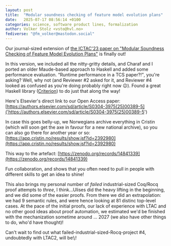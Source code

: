 ```yaml
---
layout: post
title:  "Modular soundness checking of feature model evolution plans"
date:   2025-07-17 08:56:14 +0100
categories: science, software product lines, formalization
author: Volker Stolz <vsto@hvl.no>
fediverse: "@fm_volker@mastodon.social"
---
```


Our journal-sized extension of [the ICTAC'23 paper on "Modular Soundness Checking of Feature Model Evolution Plans"](https://selabhvl.github.io/update/2023/12/12/ictac23.html) is finally out!

In this version, we included all the nitty-gritty details, and Charaf and I ported an older Maude-based approach to Haskell and added some performance evaluation. <q>Runtime performance in a TCS paper?!</q>, you're asking? Well, why not (and Reviewer #2 asked for it, and Reviewer #4 looked as confused as you're doing probably right now 😉). Found a great Haskell library ([Criterion](https://hackage.haskell.org/package/criterion)) to do just that along the way!

Here's Elsevier's direct link to our Open Access paper: [https://authors.elsevier.com/sd/article/S0304-3975(25)00389-5]('https://authors.elsevier.com/sd/article/S0304-3975(25)00389-5')

In case this goes belly-up, we Norwegians archive everything in Cristin (which will soon get the axe in favour for a new national archive), so you can also go there for another year or so: [https://app.cristin.no/results/show.jsf?id=2392980](https://app.cristin.no/results/show.jsf?id=2392980)

This way to the artefact: [https://zenodo.org/records/14841339](https://zenodo.org/records/14841339)

Fun collaboration, and shows that you often need to pull in people with different skills to get an idea to shine!

This also brings my personal number of *failed* industrial-sized Coq/Rocq proof attempts to *three*, I think...Ulises did the heavy lifting in the beginning, and we did some of the easier proofs. From there we did an extrapolation: we had 9 semantic rules, and were hence looking at 81 distinc top-level cases. At the pace of the initial proofs, our lack of experience with LTAC and no other good ideas about proof automation, we estimated we'd be finished with the mechanization sometime around ... 2027 (we also have other things to do, who'd have thought)!

Can't wait to find out what failed-industrial-sized-Rocq-project #4, undoubtedly with LTAC2, will be!¡!
